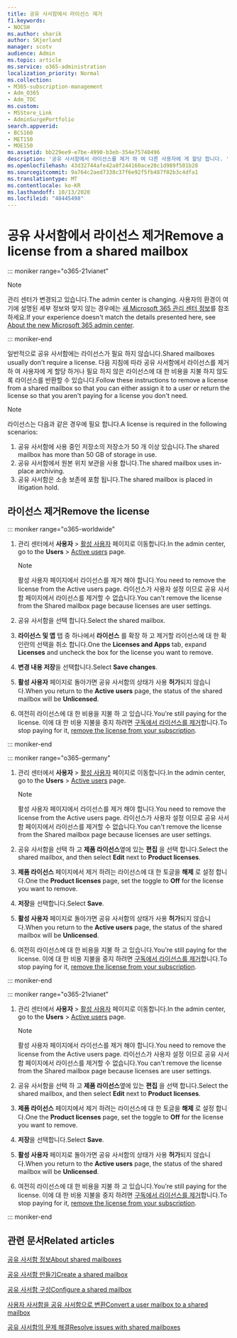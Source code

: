 ```yaml
---
title: 공유 사서함에서 라이선스 제거
f1.keywords:
- NOCSH
ms.author: sharik
author: SKjerland
manager: scotv
audience: Admin
ms.topic: article
ms.service: o365-administration
localization_priority: Normal
ms.collection:
- M365-subscription-management
- Adm_O365
- Adm_TOC
ms.custom:
- MSStore_Link
- AdminSurgePortfolio
search.appverid:
- BCS160
- MET150
- MOE150
ms.assetid: bb229ee9-e7be-4990-b3eb-354e75740496
description: '공유 사서함에서 라이선스를 제거 하 여 다른 사용자에 게 할당 합니다. '
ms.openlocfilehash: 43d32744afe42a8f244160ace20c1d989f501b28
ms.sourcegitcommit: 9a764c2aed7338c37f6e92f5fb487f02b3c4dfa1
ms.translationtype: MT
ms.contentlocale: ko-KR
ms.lasthandoff: 10/13/2020
ms.locfileid: "48445498"
---
```

# <a name="remove-a-license-from-a-shared-mailbox"></a><span data-ttu-id="f96e9-103">공유 사서함에서 라이선스 제거</span><span class="sxs-lookup"><span data-stu-id="f96e9-103">Remove a license from a shared mailbox</span></span>

::: moniker range="o365-21vianet"

> [!NOTE]
> <span data-ttu-id="f96e9-104">관리 센터가 변경되고 있습니다.</span><span class="sxs-lookup"><span data-stu-id="f96e9-104">The admin center is changing.</span></span> <span data-ttu-id="f96e9-105">사용자의 환경이 여기에 설명된 세부 정보와 맞지 않는 경우에는 [새 Microsoft 365 관리 센터 정보](https://docs.microsoft.com/microsoft-365/admin/microsoft-365-admin-center-preview?view=o365-21vianet&preserve-view=true)를 참조하세요.</span><span class="sxs-lookup"><span data-stu-id="f96e9-105">If your experience doesn't match the details presented here, see [About the new Microsoft 365 admin center](https://docs.microsoft.com/microsoft-365/admin/microsoft-365-admin-center-preview?view=o365-21vianet&preserve-view=true).</span></span>

::: moniker-end

<span data-ttu-id="f96e9-106">일반적으로 공유 사서함에는 라이선스가 필요 하지 않습니다.</span><span class="sxs-lookup"><span data-stu-id="f96e9-106">Shared mailboxes usually don't require a license.</span></span> <span data-ttu-id="f96e9-107">다음 지침에 따라 공유 사서함에서 라이선스를 제거 하 여 사용자에 게 할당 하거나 필요 하지 않은 라이선스에 대 한 비용을 지불 하지 않도록 라이선스를 반환할 수 있습니다.</span><span class="sxs-lookup"><span data-stu-id="f96e9-107">Follow these instructions to remove a license from a shared mailbox so that you can either assign it to a user or return the license so that you aren't paying for a license you don't need.</span></span>

> [!NOTE]
> <span data-ttu-id="f96e9-108">라이선스는 다음과 같은 경우에 필요 합니다.</span><span class="sxs-lookup"><span data-stu-id="f96e9-108">A license is required in the following scenarios:</span></span>
> 1. <span data-ttu-id="f96e9-109">공유 사서함에 사용 중인 저장소의 저장소가 50 개 이상 있습니다.</span><span class="sxs-lookup"><span data-stu-id="f96e9-109">The shared mailbox has more than 50 GB of storage in use.</span></span>
> 2. <span data-ttu-id="f96e9-110">공유 사서함에서 원본 위치 보관을 사용 합니다.</span><span class="sxs-lookup"><span data-stu-id="f96e9-110">The shared mailbox uses in-place archiving.</span></span>
> 3. <span data-ttu-id="f96e9-111">공유 사서함은 소송 보존에 포함 됩니다.</span><span class="sxs-lookup"><span data-stu-id="f96e9-111">The shared mailbox is placed in litigation hold.</span></span>

  
## <a name="remove-the-license"></a><span data-ttu-id="f96e9-112">라이선스 제거</span><span class="sxs-lookup"><span data-stu-id="f96e9-112">Remove the license</span></span>

::: moniker range="o365-worldwide"

1. <span data-ttu-id="f96e9-113">관리 센터에서 **사용자** \> <a href="https://go.microsoft.com/fwlink/p/?linkid=834822" target="_blank">활성 사용자</a> 페이지로 이동합니다.</span><span class="sxs-lookup"><span data-stu-id="f96e9-113">In the admin center, go to the **Users** \> <a href="https://go.microsoft.com/fwlink/p/?linkid=834822" target="_blank">Active users</a> page.</span></span>

   > [!NOTE]
   > <span data-ttu-id="f96e9-114">활성 사용자 페이지에서 라이선스를 제거 해야 합니다.</span><span class="sxs-lookup"><span data-stu-id="f96e9-114">You need to remove the license from the Active users page.</span></span> <span data-ttu-id="f96e9-115">라이선스가 사용자 설정 이므로 공유 사서함 페이지에서 라이선스를 제거할 수 없습니다.</span><span class="sxs-lookup"><span data-stu-id="f96e9-115">You can't remove the license from the Shared mailbox page because licenses are user settings.</span></span> 
  
2. <span data-ttu-id="f96e9-116">공유 사서함을 선택 합니다.</span><span class="sxs-lookup"><span data-stu-id="f96e9-116">Select the shared mailbox.</span></span>

3. <span data-ttu-id="f96e9-117">**라이선스 및 앱** 탭 중 하나에서 **라이선스** 를 확장 하 고 제거할 라이선스에 대 한 확인란의 선택을 취소 합니다.</span><span class="sxs-lookup"><span data-stu-id="f96e9-117">One the **Licenses and Apps** tab, expand **Licenses** and uncheck the box for the license you want to remove.</span></span>

4. <span data-ttu-id="f96e9-118">**변경 내용 저장**을 선택합니다.</span><span class="sxs-lookup"><span data-stu-id="f96e9-118">Select **Save changes**.</span></span>

5. <span data-ttu-id="f96e9-119">**활성 사용자** 페이지로 돌아가면 공유 사서함의 상태가 사용 **허가**되지 않습니다.</span><span class="sxs-lookup"><span data-stu-id="f96e9-119">When you return to the **Active users** page, the status of the shared mailbox will be **Unlicensed**.</span></span>

6. <span data-ttu-id="f96e9-120">여전히 라이선스에 대 한 비용을 지불 하 고 있습니다.</span><span class="sxs-lookup"><span data-stu-id="f96e9-120">You're still paying for the license.</span></span> <span data-ttu-id="f96e9-121">이에 대 한 비용 지불을 중지 하려면 [구독에서 라이선스를 제거](../../commerce/licenses/remove-licenses-from-subscription.md)합니다.</span><span class="sxs-lookup"><span data-stu-id="f96e9-121">To stop paying for it, [remove the license from your subscription](../../commerce/licenses/remove-licenses-from-subscription.md).</span></span>

::: moniker-end

::: moniker range="o365-germany"

 1. <span data-ttu-id="f96e9-122">관리 센터에서 **사용자** \> <a href="https://go.microsoft.com/fwlink/p/?linkid=847686" target="_blank">활성 사용자</a> 페이지로 이동합니다.</span><span class="sxs-lookup"><span data-stu-id="f96e9-122">In the admin center, go to the **Users** \> <a href="https://go.microsoft.com/fwlink/p/?linkid=847686" target="_blank">Active users</a> page.</span></span>

    > [!NOTE]
    > <span data-ttu-id="f96e9-123">활성 사용자 페이지에서 라이선스를 제거 해야 합니다.</span><span class="sxs-lookup"><span data-stu-id="f96e9-123">You need to remove the license from the Active users page.</span></span> <span data-ttu-id="f96e9-124">라이선스가 사용자 설정 이므로 공유 사서함 페이지에서 라이선스를 제거할 수 없습니다.</span><span class="sxs-lookup"><span data-stu-id="f96e9-124">You can't remove the license from the Shared mailbox page because licenses are user settings.</span></span>

2. <span data-ttu-id="f96e9-125">공유 사서함을 선택 하 고 **제품 라이선스**옆에 있는 **편집** 을 선택 합니다.</span><span class="sxs-lookup"><span data-stu-id="f96e9-125">Select the shared mailbox, and then select **Edit** next to **Product licenses**.</span></span>

3. <span data-ttu-id="f96e9-126">**제품 라이선스** 페이지에서 제거 하려는 라이선스에 대 한 토글을 **해제** 로 설정 합니다.</span><span class="sxs-lookup"><span data-stu-id="f96e9-126">One the **Product licenses** page, set the toggle to **Off** for the license you want to remove.</span></span>

4. <span data-ttu-id="f96e9-127">**저장**을 선택합니다.</span><span class="sxs-lookup"><span data-stu-id="f96e9-127">Select **Save**.</span></span>

5. <span data-ttu-id="f96e9-128">**활성 사용자** 페이지로 돌아가면 공유 사서함의 상태가 사용 **허가**되지 않습니다.</span><span class="sxs-lookup"><span data-stu-id="f96e9-128">When you return to the **Active users** page, the status of the shared mailbox will be **Unlicensed**.</span></span>

6. <span data-ttu-id="f96e9-129">여전히 라이선스에 대 한 비용을 지불 하 고 있습니다.</span><span class="sxs-lookup"><span data-stu-id="f96e9-129">You're still paying for the license.</span></span> <span data-ttu-id="f96e9-130">이에 대 한 비용 지불을 중지 하려면 [구독에서 라이선스를 제거](../../commerce/licenses/remove-licenses-from-subscription.md)합니다.</span><span class="sxs-lookup"><span data-stu-id="f96e9-130">To stop paying for it, [remove the license from your subscription](../../commerce/licenses/remove-licenses-from-subscription.md).</span></span>

::: moniker-end

::: moniker range="o365-21vianet"

 1. <span data-ttu-id="f96e9-131">관리 센터에서 **사용자** \> <a href="https://go.microsoft.com/fwlink/p/?linkid=850628" target="_blank">활성 사용자</a> 페이지로 이동합니다.</span><span class="sxs-lookup"><span data-stu-id="f96e9-131">In the admin center, go to the **Users** \> <a href="https://go.microsoft.com/fwlink/p/?linkid=850628" target="_blank">Active users</a> page.</span></span>

    > [!NOTE]
    > <span data-ttu-id="f96e9-132">활성 사용자 페이지에서 라이선스를 제거 해야 합니다.</span><span class="sxs-lookup"><span data-stu-id="f96e9-132">You need to remove the license from the Active users page.</span></span> <span data-ttu-id="f96e9-133">라이선스가 사용자 설정 이므로 공유 사서함 페이지에서 라이선스를 제거할 수 없습니다.</span><span class="sxs-lookup"><span data-stu-id="f96e9-133">You can't remove the license from the Shared mailbox page because licenses are user settings.</span></span>

2. <span data-ttu-id="f96e9-134">공유 사서함을 선택 하 고 **제품 라이선스**옆에 있는 **편집** 을 선택 합니다.</span><span class="sxs-lookup"><span data-stu-id="f96e9-134">Select the shared mailbox, and then select **Edit** next to **Product licenses**.</span></span>

3. <span data-ttu-id="f96e9-135">**제품 라이선스** 페이지에서 제거 하려는 라이선스에 대 한 토글을 **해제** 로 설정 합니다.</span><span class="sxs-lookup"><span data-stu-id="f96e9-135">One the **Product licenses** page, set the toggle to **Off** for the license you want to remove.</span></span>

4. <span data-ttu-id="f96e9-136">**저장**을 선택합니다.</span><span class="sxs-lookup"><span data-stu-id="f96e9-136">Select **Save**.</span></span>

5. <span data-ttu-id="f96e9-137">**활성 사용자** 페이지로 돌아가면 공유 사서함의 상태가 사용 **허가**되지 않습니다.</span><span class="sxs-lookup"><span data-stu-id="f96e9-137">When you return to the **Active users** page, the status of the shared mailbox will be **Unlicensed**.</span></span>

6. <span data-ttu-id="f96e9-138">여전히 라이선스에 대 한 비용을 지불 하 고 있습니다.</span><span class="sxs-lookup"><span data-stu-id="f96e9-138">You're still paying for the license.</span></span> <span data-ttu-id="f96e9-139">이에 대 한 비용 지불을 중지 하려면 [구독에서 라이선스를 제거](../../commerce/licenses/remove-licenses-from-subscription.md)합니다.</span><span class="sxs-lookup"><span data-stu-id="f96e9-139">To stop paying for it, [remove the license from your subscription](../../commerce/licenses/remove-licenses-from-subscription.md).</span></span>

::: moniker-end 

## <a name="related-articles"></a><span data-ttu-id="f96e9-140">관련 문서</span><span class="sxs-lookup"><span data-stu-id="f96e9-140">Related articles</span></span>

[<span data-ttu-id="f96e9-141">공유 사서함 정보</span><span class="sxs-lookup"><span data-stu-id="f96e9-141">About shared mailboxes</span></span>](about-shared-mailboxes.md)

[<span data-ttu-id="f96e9-142">공유 사서함 만들기</span><span class="sxs-lookup"><span data-stu-id="f96e9-142">Create a shared mailbox</span></span>](create-a-shared-mailbox.md)

[<span data-ttu-id="f96e9-143">공유 사서함 구성</span><span class="sxs-lookup"><span data-stu-id="f96e9-143">Configure a shared mailbox</span></span>](configure-a-shared-mailbox.md)

[<span data-ttu-id="f96e9-144">사용자 사서함을 공유 사서함으로 변환</span><span class="sxs-lookup"><span data-stu-id="f96e9-144">Convert a user mailbox to a shared mailbox</span></span>](convert-user-mailbox-to-shared-mailbox.md)

[<span data-ttu-id="f96e9-145">공유 사서함의 문제 해결</span><span class="sxs-lookup"><span data-stu-id="f96e9-145">Resolve issues with shared mailboxes</span></span>](resolve-issues-with-shared-mailboxes.md)

